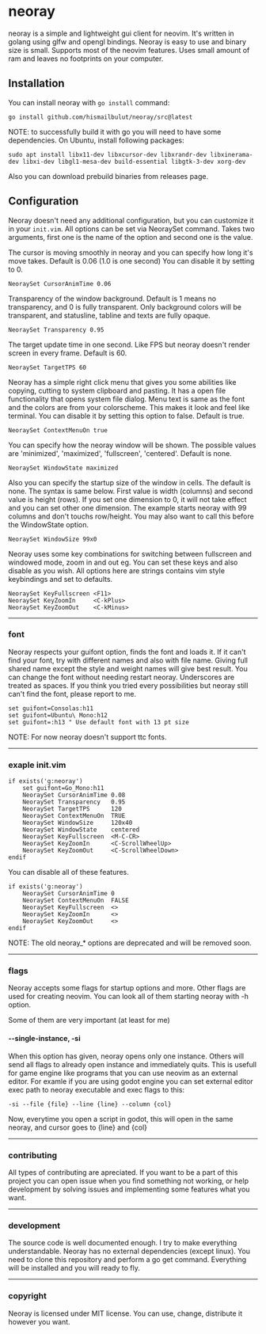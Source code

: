# neoray

neoray is a simple and lightweight gui client for neovim. It's written in
golang using glfw and opengl bindings. Neoray is easy to use and binary size
is small. Supports most of the neovim features. Uses small amount of ram and
leaves no footprints on your computer.

## Installation

You can install neoray with `go install` command:
```
go install github.com/hismailbulut/neoray/src@latest
```

NOTE: to successfully build it with go you will need to have
some dependencies. On Ubuntu, install following packages:

```
sudo apt install libx11-dev libxcursor-dev libxrandr-dev libxinerama-dev libxi-dev libgl1-mesa-dev build-essential libgtk-3-dev xorg-dev
```

Also you can download prebuild binaries from releases page.


## Configuration

Neoray doesn't need any additional configuration, but you can customize it in
your `init.vim`. All options can be set via NeoraySet command. Takes two arguments,
first one is the name of the option and second one is the value.

The cursor is moving smoothly in neoray and you can specify how long it's move
takes. Default is 0.06 (1.0 is one second) You can disable it by setting to 0.
```vim
NeoraySet CursorAnimTime 0.06
```

Transparency of the window background. Default is 1 means no transparency, and
0 is fully transparent. Only background colors will be transparent, and
statusline, tabline and texts are fully opaque.
```vim
NeoraySet Transparency 0.95
```

The target update time in one second. Like FPS but neoray doesn't render screen
in every frame. Default is 60.
```vim
NeoraySet TargetTPS 60
```

Neoray has a simple right click menu that gives you some abilities like
copying, cutting to system clipboard and pasting. It has a open file
functionality that opens system file dialog. Menu text is same as the font and
the colors are from your colorscheme. This makes it look and feel like
terminal. You can disable it by setting this option to false. Default is true.
```vim
NeoraySet ContextMenuOn true
```

You can specify how the neoray window will be shown. The possible values are
'minimized', 'maximized', 'fullscreen', 'centered'. Default is none.
```vim
NeoraySet WindowState maximized
```

Also you can specify the startup size of the window in cells. The default is
none. The syntax is same below. First value is width (columns) and second value
is height (rows). If you set one dimension to 0, it will not take effect and
you can set other one dimension. The example starts neoray with 99 columns and
don't touchs row/height. You may also want to call this before the WindowState option.
```vim
NeoraySet WindowSize 99x0
```

Neoray uses some key combinations for switching between fullscreen and windowed
mode, zoom in and out eg. You can set these keys and also disable as you wish.
All options here are strings contains vim style keybindings and set to
defaults.
```vim
NeoraySet KeyFullscreen <F11>
NeoraySet KeyZoomIn     <C-kPlus>
NeoraySet KeyZoomOut    <C-kMinus>
```
___
### font
Neoray respects your guifont option, finds the font and loads it. If it can't
find your font, try with different names and also with file name. Giving full
shared name except the style and weight names will give best result. You can
change the font without needing restart neoray. Underscores are treated as
spaces. If you think you tried every possibilities but neoray still can't find
the font, please report to me.
```vim
set guifont=Consolas:h11
set guifont=Ubuntu\ Mono:h12
set guifont=:h13 " Use default font with 13 pt size
```
NOTE: For now neoray doesn't support ttc fonts.
___
### exaple init.vim
```vim
if exists('g:neoray')
    set guifont=Go_Mono:h11
    NeoraySet CursorAnimTime 0.08
    NeoraySet Transparency   0.95
    NeoraySet TargetTPS      120
    NeoraySet ContextMenuOn  TRUE
    NeoraySet WindowSize     120x40
    NeoraySet WindowState    centered
    NeoraySet KeyFullscreen  <M-C-CR>
    NeoraySet KeyZoomIn      <C-ScrollWheelUp>
    NeoraySet KeyZoomOut     <C-ScrollWheelDown>
endif
```

You can disable all of these features.
```vim
if exists('g:neoray')
    NeoraySet CursorAnimTime 0
    NeoraySet ContextMenuOn  FALSE
    NeoraySet KeyFullscreen  <>
    NeoraySet KeyZoomIn      <>
    NeoraySet KeyZoomOut     <>
endif
```

NOTE: The old neoray_* options are deprecated and will be removed soon.
___
### flags
Neoray accepts some flags for startup options and more. Other flags are used
for creating neovim. You can look all of them starting neoray with -h option.

Some of them are very important (at least for me)

#### --single-instance, -si
When this option has given, neoray opens only one instance. Others will send
all flags to already open instance and immediately quits. This is usefull for
game engine like programs that you can use neovim as an external editor. For
examle if you are using godot engine you can set external editor exec path to
neoray executable and exec flags to this:
```
-si --file {file} --line {line} --column {col}
```
Now, everytime you open a script in godot, this will open in the same neoray,
and cursor goes to {line} and {col}
___
### contributing
All types of contributing are apreciated. If you want to be a part of this
project you can open issue when you find something not working, or help
development by solving issues and implementing some features what you want.
___
### development
The source code is well documented enough. I try to make everything
understandable. Neoray has no external dependencies (except linux). You need to
clone this repository and perform a go get command. Everything will be
installed and you will ready to fly.
___
### copyright
Neoray is licensed under MIT license. You can use, change, distribute it
however you want.

